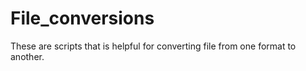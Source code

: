 # File_conversions
These are scripts that is helpful for converting file from one format to another. 

